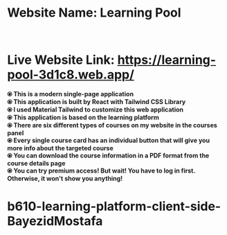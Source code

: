 # Website Name: Learning Pool
<br>

# Live Website Link: https://learning-pool-3d1c8.web.app/

**⦿ This is a modern single-page application**
<br>
**⦿ This application is built by React with Tailwind CSS Library**
<br>
**⦿ I used Material Tailwind to customize this web application**
<br>
**⦿ This application is based on the learning platform**
<br>
**⦿ There are six different types of courses on my website in the courses panel**
<br>
**⦿ Every single course card has an individual button that will give you more info about the targeted course**
<br>
**⦿ You can download the course information in a PDF format from the course details page**
<br>
**⦿ You can try premium access! But wait! You have to log in first. Otherwise, it won't show you anything!**
<br>

# b610-learning-platform-client-side-BayezidMostafa
